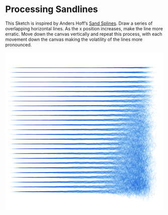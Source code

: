 # Processing Sandlines

This Sketch is inspired by Anders Hoff’s [Sand Splines](http://inconvergent.net/generative/sand-spline/).
Draw a series of overlapping horizontal lines. As the x position increases, make the line more erratic.
Move down the canvas vertically and repeat this process, with each movement down the canvas making the
volatility of the lines more pronounced.

![](https://github.com/daneden/processing-sandlines/raw/master/screen.png)

